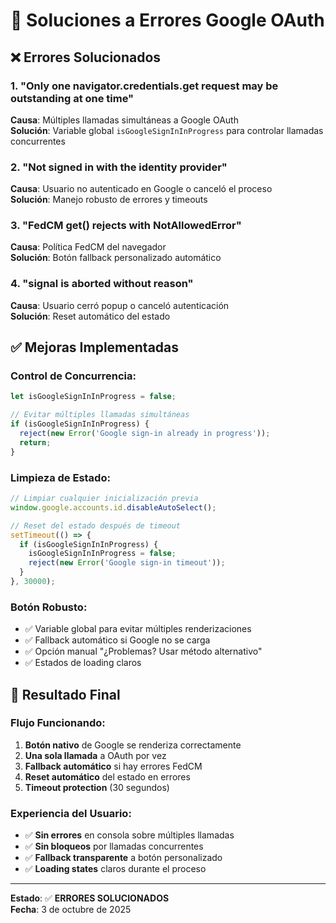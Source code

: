 # 🔧 Soluciones a Errores Google OAuth

## ❌ **Errores Solucionados**

### **1. "Only one navigator.credentials.get request may be outstanding at one time"**
**Causa**: Múltiples llamadas simultáneas a Google OAuth  
**Solución**: Variable global `isGoogleSignInInProgress` para controlar llamadas concurrentes

### **2. "Not signed in with the identity provider"**
**Causa**: Usuario no autenticado en Google o canceló el proceso  
**Solución**: Manejo robusto de errores y timeouts

### **3. "FedCM get() rejects with NotAllowedError"**
**Causa**: Política FedCM del navegador  
**Solución**: Botón fallback personalizado automático

### **4. "signal is aborted without reason"**
**Causa**: Usuario cerró popup o canceló autenticación  
**Solución**: Reset automático del estado

## ✅ **Mejoras Implementadas**

### **Control de Concurrencia:**
```typescript
let isGoogleSignInInProgress = false;

// Evitar múltiples llamadas simultáneas
if (isGoogleSignInInProgress) {
  reject(new Error('Google sign-in already in progress'));
  return;
}
```

### **Limpieza de Estado:**
```typescript
// Limpiar cualquier inicialización previa
window.google.accounts.id.disableAutoSelect();

// Reset del estado después de timeout
setTimeout(() => {
  if (isGoogleSignInInProgress) {
    isGoogleSignInInProgress = false;
    reject(new Error('Google sign-in timeout'));
  }
}, 30000);
```

### **Botón Robusto:**
- ✅ Variable global para evitar múltiples renderizaciones
- ✅ Fallback automático si Google no se carga
- ✅ Opción manual "¿Problemas? Usar método alternativo"
- ✅ Estados de loading claros

## 🎯 **Resultado Final**

### **Flujo Funcionando:**
1. **Botón nativo** de Google se renderiza correctamente
2. **Una sola llamada** a OAuth por vez
3. **Fallback automático** si hay errores FedCM
4. **Reset automático** del estado en errores
5. **Timeout protection** (30 segundos)

### **Experiencia del Usuario:**
- ✅ **Sin errores** en consola sobre múltiples llamadas
- ✅ **Sin bloqueos** por llamadas concurrentes
- ✅ **Fallback transparente** a botón personalizado
- ✅ **Loading states** claros durante el proceso

---
**Estado**: ✅ **ERRORES SOLUCIONADOS**  
**Fecha**: 3 de octubre de 2025